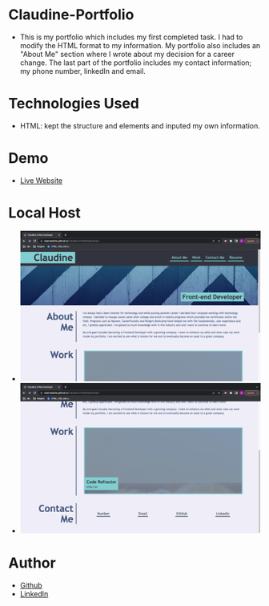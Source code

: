 # Claudine-Portfolio
* This is my portfolio which includes my first completed task. I had to modify the HTML format to my information. My portfolio also includes an "About Me" section where I wrote about my decision for a career change. The last part of the portfolio includes my contact information; my phone number, linkedIn and email. 

# Technologies Used
* HTML: kept the structure and elements and inputed my own information.

# Demo
* [Live Website](https://cbernadotte.github.io/Claudine-Portfolio/)

# Local Host
* ![img](./assets/images/Portfolio-pic1.png)
* ![img](./assets/images/Portfolio-pic2.png)

# Author
* [Github](https://github.com/cbernadotte)
* [LinkedIn](www.linkedin.com/in/claudine-bernadotte-614b38152)
 
